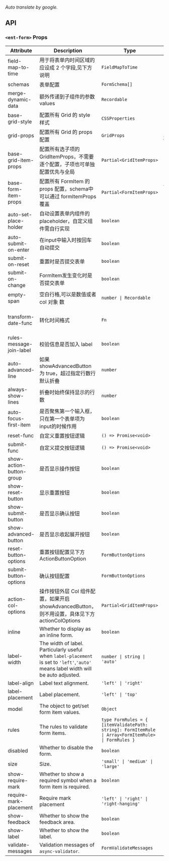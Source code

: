 ```yaml

```

*Auto translate by google.*


## API


### `<ent-form>` Props

|Attribute|Description|Type|Default|Module|
|---|---|---|:---:|---|
|field-map-to-time|用于将表单内时间区域的应设成 2 个字段,见下方说明|`FieldMapToTime`|`() => []`|`-`|
|schemas|表单配置|`FormSchema[]`|`[]`|`-`|
|merge-dynamic-data|额外传递到子组件的参数 values|`Recordable`|`null`|`-`|
|base-grid-style|配置所有 Grid 的 style 样式|`CSSProperties`|`-`|`-`|
|grid-props|配置所有 Grid 的 props 配置|`GridProps`|`() => ({  cols: 24,  xGap: 10})`|`-`|
|base-grid-item-props|配置所有选子项的 GridItemProps，不需要逐个配置，子项也可单独配置优先与全局|`Partial<GridItemProps>`|`() => ({  span: 6})`|`-`|
|base-form-item-props|配置所有 FormItem 的 props 配置，schema中可以通过 formItemProps 覆盖|`Partial<FormItemProps>`|`() => ({  labelPlacement: 'left',  labelWidth: 'auto'})`|`-`|
|auto-set-place-holder|自动设置表单内组件的 placeholder，自定义组件需自行实现|`boolean`|`true`|`-`|
|auto-submit-on-enter|在input中输入时按回车自动提交|`boolean`|`false`|`-`|
|submit-on-reset|重置时是否提交表单|`boolean`|`true`|`-`|
|submit-on-change|FormItem发生变化时是否提交表单|`boolean`|`false`|`-`|
|empty-span|空白行格,可以是数值或者 col 对象 数|`number \| Recordable`|`0`|`-`|
|transform-date-func|转化时间格式|`Fn`|`(date: any) => date?.format?.('YYYY-MM-DD HH:mm:ss') ?? date`|`-`|
|rules-message-join-label|校验信息是否加入 label|`boolean`|`true`|`-`|
|auto-advanced-line|如果 showAdvancedButton 为 true，超过指定行数行默认折叠|`number`|`3`|`-`|
|always-show-lines|折叠时始终保持显示的行数|`number`|`1`|`-`|
|auto-focus-first-item|是否聚焦第一个输入框，只在第一个表单项为input的时候作用|`boolean`|`false`|`-`|
|reset-func|自定义重置按钮逻辑|`() => Promise<void>`|`-`|`-`|
|submit-func|自定义提交按钮逻辑|`() => Promise<void>`|`-`|`-`|
|show-action-button-group|是否显示操作按钮|`boolean`|`true`|`-`|
|show-reset-button|显示重置按钮|`boolean`|`true`|`-`|
|show-submit-button|是否显示确认按钮|`boolean`|`true`|`-`|
|show-advanced-button|是否显示收起展开按钮|`boolean`|`false`|`-`|
|reset-button-options|重置按钮配置见下方 ActionButtonOption|`FormButtonOptions`|`() => ({})`|`-`|
|submit-button-options|确认按钮配置|`FormButtonOptions`|`() => ({})`|`-`|
|action-col-options|操作按钮外层 Col 组件配置，如果开启 showAdvancedButton，则不用设置，具体见下方 actionColOptions|`Partial<GridItemProps>`|`() => ({})`|`-`|
|inline|Whether to display as an inline form.|`boolean`|`false`|`NForm`|
|label-width|The width of label. Particularly useful when `label-placement` is set to `'left'`,`'auto'` means label width will be auto adjusted.|`number \| string \| 'auto'`|`-`|`NForm`|
|label-align|Label text alignment.|`'left' \| 'right'`|`-`|`NForm`|
|label-placement|Label placement.|`'left' \| 'top'`|`-`|`NForm`|
|model|The object to get/set form item values.|`Object`|`-`|`NForm`|
|rules|The rules to validate form items.|`type FormRules = { [itemValidatePath: string]: FormItemRule \| Array<FormItemRule> \| FormRules }`|`-`|`NForm`|
|disabled|Whether to disable the form.|`boolean`|`false`|`NForm`|
|size|Size.|`'small' \| 'medium' \| 'large'`|`-`|`NForm`|
|show-require-mark|Whether to show a required symbol when a form item is required.|`boolean`|`false`|`NForm`|
|require-mark-placement|Require mark placement|`'left' \| 'right' \| 'right-hanging'`|`-`|`NForm`|
|show-feedback|Whether to show the feedback area.|`boolean`|`false`|`NForm`|
|show-label|Whether to show the label.|`boolean`|`false`|`NForm`|
|validate-messages|Validation messages of `async-validator`.|`FormValidateMessages`|`-`|`NForm`|



